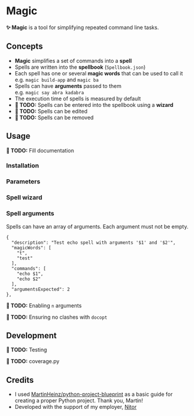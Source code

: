 # Magic

**✨ Magic** is a tool for simplifying repeated command line tasks.

## Concepts

* **Magic** simplifies a set of commands into a **spell**
* Spells are written into the **spellbook** (`Spellbook.json`)
* Each spell has one or several **magic words** that can be used to call it  
  e.g. `magic build-app` and `magic ba`
* Spells can have **arguments** passed to them  
  e.g. `magic say abra kadabra`
* The execution time of spells is measured by default
* **📝 TODO:** Spells can be entered into the spellbook using a **wizard**
* **📝 TODO:** Spells can be edited
* **📝 TODO:** Spells can be removed

## Usage

**📝 TODO:** Fill documentation

### Installation

### Parameters

### Spell wizard

### Spell arguments

Spells can have an array of arguments. Each argument must not be empty.

```
{
  "description": "Test echo spell with arguments '$1' and '$2'",
  "magicWords": [
    "t",
    "test"
  ],
  "commands": [
    "echo $1",
    "echo $2"
  ],
  "argumentsExpected": 2
},
```

**📝 TODO:** Enabling `n` arguments

**📝 TODO:** Ensuring no clashes with `docopt`

## Development

**📝 TODO:** Testing

**📝 TODO:** coverage.py

## Credits

* I used [MartinHeinz/python-project-blueprint](https://github.com/MartinHeinz/python-project-blueprint) as a basic guide for creating a proper Python project. Thank you, Martin!
* Developed with the support of my employer, [Nitor](https://nitor.com/)
